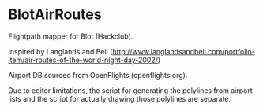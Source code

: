 # BlotAirRoutes
Flightpath mapper for Blot (Hackclub).

Inspired by Langlands and Bell (http://www.langlandsandbell.com/portfolio-item/air-routes-of-the-world-night-day-2002/)

Airport DB sourced from OpenFlights (openflights.org).

Due to editor limitations, the script for generating the polylines from airport lists and the script for actually drawing those polylines are separate.